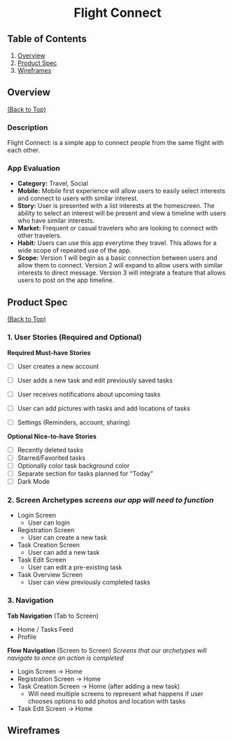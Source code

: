 <h1 align="center">Flight Connect</h1>


## Table of Contents
1. [Overview](#Overview)
1. [Product Spec](#Product-Spec)
1. [Wireframes](#Wireframes)

## Overview
[(Back to Top)](#Table-of-Contents)

### Description
Flight Connect: is a simple app to connect people from the same flight with each other. 

### App Evaluation

- **Category:** Travel, Social
- **Mobile:** Mobile first experience will allow users to easily select interests and connect to users with similar interest. 
- **Story:** User is presented with a list interests at the homescreen. The ability to select an interest will be present and view a timeline with users who have similar interests.
- **Market:** Frequent or casual travelers who are looking to connect with other travelers.
- **Habit:** Users can use this app everytime they travel. This allows for a wide scope of repeated use of the app.
- **Scope:** Version 1 will begin as a basic connection between users and allow them to connect. Version 2 will expand to allow users with similar interests to direct message. Version 3 will integrate a feature that allows users to post on the app timeline. 

## Product Spec
[(Back to Top)](#Table-of-Contents)

### 1. User Stories (Required and Optional)

**Required Must-have Stories**

- [ ] User creates a new account


- [ ] User adds a new task and edit previously saved tasks
- [ ] User receives notifications about upcoming tasks
- [ ] User can add pictures with tasks and add locations of tasks 
- [ ] Settings (Reminders, account, sharing)

**Optional Nice-to-have Stories**

- [ ] Recently deleted tasks
- [ ] Starred/Favorited tasks 
- [ ] Optionally color task background color
- [ ] Separate section for tasks planned for "Today"
- [ ] Dark Mode

### 2. Screen Archetypes *screens our app will need to function*

* Login Screen
    * User can login
* Registration Screen
    * User can create a new task 
* Task Creation Screen
    * User can add a new task
* Task Edit Screen
    * User can edit a pre-existing task
* Task Overview Screen
    * User can view previously completed tasks

### 3. Navigation

**Tab Navigation** (Tab to Screen) 

* Home / Tasks Feed
* Profile

**Flow Navigation** (Screen to Screen) *Screens that our archetypes will navigate to once an action is completed*
* Login Screen
 -> Home
* Registration Screen
 -> Home
* Task Creation Screen
 -> Home (after adding a new task)
    * Will need multiple screens to represent what happens if user chooses options to add photos and location with tasks
* Task Edit Screen 
 -> Home
   

## Wireframes




